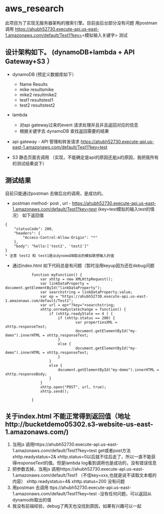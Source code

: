# aws_research
此项目为了实现无服务器架构的搜索引擎。目前由后台部分没有问题 用postman 调用  https://ahubh52730.execute-api.us-east-1.amazonaws.com/default/Test1?key=<模拟输入关键字> 测试

## 设计架构如下。 (dynamoDB+lambda + API Gateway+S3 ）
* dynamoDB (预定义数据库如下）
  * Name    Results
  * mike    resultsmike
  * mike2   resultmike2
  * test1   resultstest1
  * test2   resultstest2

* lambda 
  * 对api gateway过来的event 请求处理并且并且返回对应的信息
  * 根据关键字去 dynamoDB  查找返回需要的结果

*  api gateway - API 管理和转发请求
https://ahubh52730.execute-api.us-east-1.amazonaws.com/default/Test1?key=test

*  S3 静态页面去调用 （实现，不能确定是api的原因还是js的原因，我把我所有的测试结果说下）

## 测试结果
目前只能通过postman 去做后台的调用，是成功的。
* postman method- post  ,
url - https://ahubh52730.execute-api.us-east-1.amazonaws.com/default/Test1?key=test  (key=test模拟的输入test的情况）
如下返回值
```
{
    "statusCode": 200,
    "headers": {
        "Access-Control-Allow-Origin": "*"
    },
    "body": "hello:['test2', 'test1']"
}
* 注意 test2 和 test1是从dynomoDB取出的模拟联想输入的值
```

* 通过index.html
如下代码总是有问题（暂时没用keyup因为还在debug问题
```
            function myFunction() {
                var xhttp = new XMLHttpRequest();
                var linkDataProperty = document.getElementById("linkDataProperty");
                var searchstring = linkDataProperty.value;
                var ep = "https://ahubh52730.execute-api.us-east-1.amazonaws.com/default/Test1";
                var url = ep+"?key="+searchstring;
                xhttp.onreadystatechange = function() {
                    if (xhttp.readyState == 4 ) {
                        if (xhttp.status == 200) {
                                var propertiesXML = xhttp.responseText;
                                document.getElementById("my-demo").innerHTML = xhttp.responseText;
                        }
                        else {
                                document.getElementById("my-demo").innerHTML = xhttp.responseText;
                        }
                    }
                    else {
                        document.getElementById("my-demo").innerHTML = xhttp.responseBody; 
                    }
                }
                xhttp.open("POST", url, true);
                xhttp.send();

            }
```            

## 关于index.html 不能正常得到返回值（地址http://bucketdemo05302.s3-website-us-east-1.amazonaws.com/)
  1. 当用js 调用https://ahubh52730.execute-api.us-east-1.amazonaws.com/default/Test1?key=test get或者post方法
  xhttp.readystatus=2& xhttp.status=0以后就不往后走了，所以一直不能获得responseText的值。但是lambda log看到调用也是成功的，没有错误信息
  2. 把参数去掉，当用js 调用https://ahubh52730.execute-api.us-east-1.amazonaws.com/default/Test1 （不佳key=xxx,也就是说不读取文本框的内容）
  xhttp.readystatus=4& xhttp.status=200 没有问题
  3. 用postman 去调用 ttps://ahubh52730.execute-api.us-east-1.amazonaws.com/default/Test1?key=test -没有任何问题，可以返回从dynamodb取出的值
  4. 我没有前端经验，debug了两天也没找到原因，如果有兴趣可以一起
